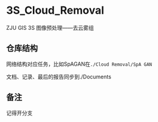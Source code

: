 # 3S_Cloud_Removal

ZJU GIS 3S 图像预处理——去云雾组



## 仓库结构

网络结构对应任务，比如SpAGAN在`./Cloud Removal/SpA GAN`

文档、记录、最后的报告同步到./Documents



## 备注

记得开分支

